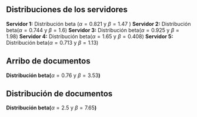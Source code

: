## Distribuciones de los servidores
**Servidor 1:** Distribución beta ($\alpha = 0.821$ y $\beta = 1.47$ )
**Servidor 2:** Distribución beta($\alpha = 0.744$ y $\beta = 1.6$)
**Servidor 3:** Distribución beta($\alpha = 0.925$ y $\beta = 1.98$)
**Servidor 4:** Distribución beta($\alpha = 1.65$ y $\beta = 0.408$)
**Servidor 5:** Distribución beta($\alpha = 0.713$ y $\beta = 1.13$)

## Arribo de documentos
**Distribución beta(**$\alpha=0.76$ y $\beta=3.53$**)**

## Distribución de documentos
**Distribución beta(**$\alpha =2.5$ y $\beta = 7.65$**)**
